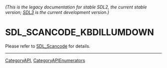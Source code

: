 ###### (This is the legacy documentation for stable SDL2, the current stable version; [SDL3](https://wiki.libsdl.org/SDL3/) is the current development version.)
# SDL_SCANCODE_KBDILLUMDOWN

Please refer to [SDL_Scancode](SDL_Scancode) for details.

----
[CategoryAPI](CategoryAPI), [CategoryAPIEnumerators](CategoryAPIEnumerators)


